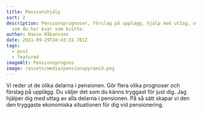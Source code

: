```yaml
---
title: Pensionshjälp
sort: 2
description: Pensionsprognoser, förslag på upplägg, hjälp med uttag, utskrift
  som du har kvar som kvitto.
author: Hasse Håkansson
date: 2021-09-29T10:43:31.781Z
tags:
  - post
  - featured
imageAlt: Pensionsprognos
image: /assets/media/pensionspyramid.png
---
```

Vi reder ut de olika delarna i pensionen. Gör flera olika prognoser och förslag på upplägg. Du väljer det som du känns tryggast för just dig. Jag hjälper dig med uttag av alla delarna i pensionen. På så sätt skapar vi den den tryggaste ekonomiska situationen för dig vid pensionering.